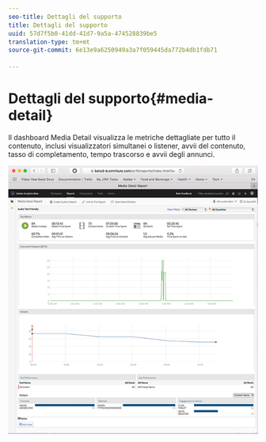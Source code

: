 ```yaml
---
seo-title: Dettagli del supporto
title: Dettagli del supporto
uuid: 57d7f5b0-41dd-41d7-9a5a-474528839be5
translation-type: tm+mt
source-git-commit: 6e13e9a6250949a3a7f059445da772b4db1fdb71

---
```



# Dettagli del supporto{#media-detail}

Il dashboard Media Detail visualizza le metriche dettagliate per tutto il contenuto, inclusi visualizzatori simultanei o listener, avvii del contenuto, tasso di completamento, tempo trascorso e avvii degli annunci.

![](assets/media_detail.png)

